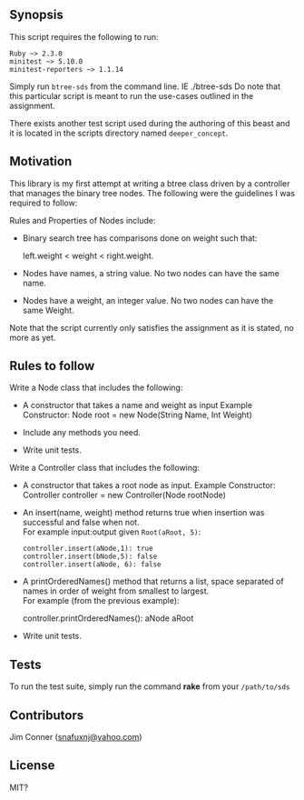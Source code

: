 ## Synopsis

This script requires the following to run:

    Ruby ~> 2.3.0
    minitest ~> 5.10.0
    minitest-reporters ~> 1.1.14

Simply run `btree-sds` from the command line. IE ./btree-sds
Do note that this particular script is meant to run the use-cases outlined in the assignment.

There exists another test script used during the authoring of this beast and it is located
in the scripts directory named `deeper_concept`.

## Motivation

This library is my first attempt at writing a btree class driven by a controller that manages the binary tree nodes. The following were the guidelines I was required to follow:

Rules and Properties of Nodes include:  

- Binary search tree has comparisons done on weight such that:

  left.weight < weight < right.weight.

- Nodes have names, a string value. No two nodes can have the same name.
- Nodes have a weight, an integer value. No two nodes can have the same Weight.

Note that the script currently only satisfies the assignment as it is stated, no more as yet.

## Rules to follow
Write a Node class that includes the following: 
- A constructor that takes a name and weight as input 
    Example Constructor:  Node root = new Node(String Name, Int Weight)  

- Include any methods you need.  

- Write unit tests. 

Write a Controller class that includes the following:  
- A constructor that takes a root node as input. 
    Example Constructor:  Controller controller = new Controller(Node rootNode)  
    
- An insert(name, weight) method returns true when insertion was successful and false when not.   
  For example input:output given `Root(aRoot, 5)`:   
  
      controller.insert(aNode,1): true 
      controller.insert(bNode,5): false 
      controller.insert(aNode, 6): false 

- A printOrderedNames() method that returns a list, space separated of names in order of weight from smallest to largest.  
  For example (from the previous example): 

     controller.printOrderedNames(): aNode aRoot
 
- Write unit tests.

## Tests

To run the test suite, simply run the command **rake** from your `/path/to/sds`

## Contributors

Jim Conner (snafuxnj@yahoo.com)

## License

MIT?
